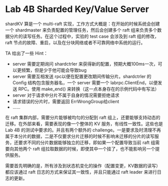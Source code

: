 # Lab 4B Sharded Key/Value Server

shardKV 算是一个 multi-raft 实现，工作方式大概是：在开始的时候系统会创建一个 shardmaster 来负责配置的管理任务，然后会创建多个 raft 组来负责多个数据分片的读写任务。在这个过程中，实验的 test case 会涉及到 raft 组的修改，raft 节点的故障、重启，以及在分块网络或者不可靠网络中系统的运行。

TA 给出了一些 Hint：

- server 需要定期询问 shardctrler 来获得新的配置，预期大概100ms一次，可以更频繁，但是少于他可能会导致bug
- server 需要互相发送 rpc以便在配置更改期间传输分片。shardctrler 的 Config 结构包含服务器名，一个 server 需要一个 labrpc.ClientEnd，以便发送 RPC。使用 make_end() 来转换（这一点本身存在的示例代码中有写法）
- server 对于请求中分片不属于自身的情况需要拒绝请求
- 请求错误的分片时，需要返回 ErrWrongGroup给client
- ......

在 raft 集群内部，需要分片能够被均匀的分配到 raft 组上，还要能够支持动态的迁移。在外部来看，需要表现的像一个整体的 KV 服务，有线性一致性。这些也是 Lab 4B 的测试中要求的。并且有两个额外的 challenge。一是要求及时清理不再属于本分片的数据，二是不仅要求分片迁移的时候不影响未迁移的分片的读写服务，还要求不同的分片数据能够独立的迁移，即如果一个配置导致当前 raft 组需要向其他两个 raft 组拉取数据的时候，即使其中一个挂了，也不能影响另一个提供服务。

需要首先明确的是，所有涉及到状态机变化的操作（配置变更，KV数据的读写）都应该通过 raft 日志的方式来保证其一致性，并且只能通过 raft leader 来进行日志的更新。

